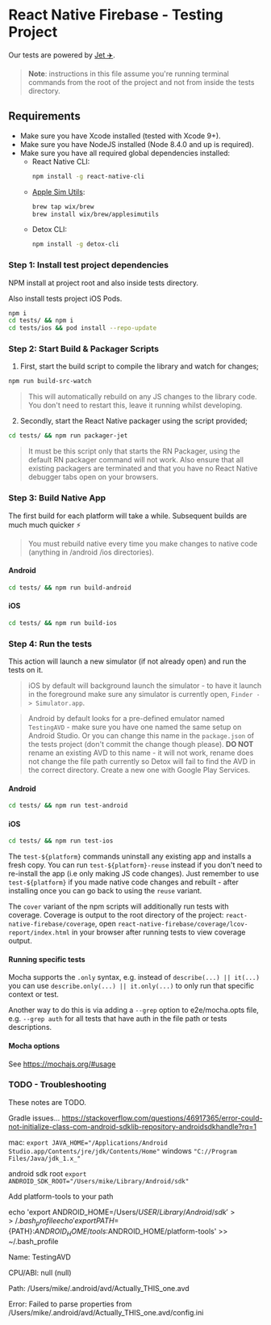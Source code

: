 # React Native Firebase - Testing Project

Our tests are powered by [Jet ✈️](https://github.com/invertase/jet).

> **Note**: instructions in this file assume you're running terminal commands from the root of the project and not from inside the tests directory.

## Requirements

- Make sure you have Xcode installed (tested with Xcode 9+).
- Make sure you have NodeJS installed (Node 8.4.0 and up is required).
- Make sure you have all required global dependencies installed:
  - React Native CLI:
    ```bash
    npm install -g react-native-cli
    ```
  - [Apple Sim Utils](https://github.com/wix/AppleSimulatorUtils):
    ```bash
    brew tap wix/brew
    brew install wix/brew/applesimutils
    ```
  - Detox CLI:
    ```bash
    npm install -g detox-cli
    ```

### Step 1: Install test project dependencies

NPM install at project root and also inside tests directory.

Also install tests project iOS Pods.

```bash
npm i
cd tests/ && npm i
cd tests/ios && pod install --repo-update
```

### Step 2: Start Build & Packager Scripts

1. First, start the build script to compile the library and watch for changes;

```bash
npm run build-src-watch
```

> This will automatically rebuild on any JS changes to the library code. You don't need to restart this, leave it running whilst developing.

2. Secondly, start the React Native packager using the script provided;

```bash
cd tests/ && npm run packager-jet
```

> It must be this script only that starts the RN Packager, using the default RN packager command will not work.
> Also ensure that all existing packagers are terminated and that you have no React Native debugger tabs open on your browsers.

### Step 3: Build Native App

The first build for each platform will take a while. Subsequent builds are much much quicker ⚡️

> You must rebuild native every time you make changes to native code (anything in /android /ios directories).

#### Android

```bash
cd tests/ && npm run build-android
```

#### iOS

```bash
cd tests/ && npm run build-ios
```

### Step 4: Run the tests

This action will launch a new simulator (if not already open) and run the tests on it.

> iOS by default will background launch the simulator - to have
> it launch in the foreground make sure any simulator is currently open, `Finder -> Simulator.app`.

> Android by default looks for a pre-defined emulator named `TestingAVD` - make sure you have one named the same setup on Android Studio.
> Or you can change this name in the `package.json` of the tests project (don't commit the change though please).
> **DO NOT** rename an existing AVD to this name - it will not work, rename does not change the file path currently so Detox will
> fail to find the AVD in the correct directory. Create a new one with Google Play Services.

#### Android

```bash
cd tests/ && npm run test-android
```

#### iOS

```bash
cd tests/ && npm run test-ios
```

The `test-${platform}` commands uninstall any existing app and installs a fresh copy. You can
run `test-${platform}-reuse` instead if you don't need to re-install the app (i.e only making JS code changes).
Just remember to use `test-${platform}` if you made native code changes and rebuilt - after installing once you can
go back to using the `reuse` variant.

The `cover` variant of the npm scripts will additionally run tests with coverage.
Coverage is output to the root directory of the project: `react-native-firebase/coverage`,
open `react-native-firebase/coverage/lcov-report/index.html` in your browser after running tests
to view coverage output.

#### Running specific tests

Mocha supports the `.only` syntax, e.g. instead of `describe(...) || it(...)` you can use `describe.only(...) || it.only(...)` to only run that specific context or test.

Another way to do this is via adding a `--grep` option to e2e/mocha.opts file, e.g. `--grep auth` for all tests that have auth in the file path or tests descriptions.

#### Mocha options

See https://mochajs.org/#usage

### TODO - Troubleshooting

These notes are TODO.

Gradle issues... https://stackoverflow.com/questions/46917365/error-could-not-initialize-class-com-android-sdklib-repository-androidsdkhandle?rq=1

mac: `export JAVA_HOME="/Applications/Android Studio.app/Contents/jre/jdk/Contents/Home"`
windows `"C://Program Files/Java/jdk_1.x_"`

android sdk root `export ANDROID_SDK_ROOT="/Users/mike/Library/Android/sdk"`

Add platform-tools to your path

echo 'export ANDROID_HOME=/Users/$USER/Library/Android/sdk' >> ~/.bash_profile
echo 'export PATH=${PATH}:$ANDROID_HOME/tools:$ANDROID_HOME/platform-tools' >> ~/.bash_profile

Name: TestingAVD

CPU/ABI: null (null)

Path: /Users/mike/.android/avd/Actually_THIS_one.avd

Error: Failed to parse properties from /Users/mike/.android/avd/Actually_THIS_one.avd/config.ini
